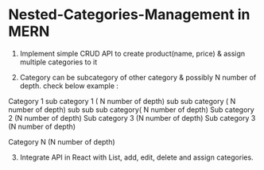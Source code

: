 # Nested-Categories-Management in MERN

1. Implement simple CRUD API to create product(name, price) & assign multiple categories to it

2. Category can be subcategory of other category & possibly N number of depth. check below
   example :

Category 1
sub category 1 ( N number of depth)
sub sub category ( N number of depth)
sub sub sub category( N number of depth)
Sub category 2 (N number of depth)
Sub category 3 (N number of depth)
Sub category 3 (N number of depth)

Category N (N number of depth)

3. Integrate API in React with List, add, edit, delete and assign categories.
